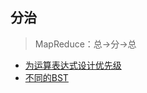 ## 分治 ##
> MapReduce：总->分->总

- [为运算表达式设计优先级](../src/divideAndConquer/DifferentWaystoAddParentheses.java)
- [不同的BST](../src/divideAndConquer/UniqueBinarySearchTreesII.java)